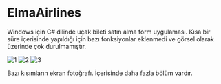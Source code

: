 # ElmaAirlines
Windows için C# dilinde uçak bileti satın alma form uygulaması.
Kısa bir süre içerisinde yapıldığı için bazı fonksiyonlar eklenmedi ve görsel olarak üzerinde çok durulmamıştır.

![1](https://user-images.githubusercontent.com/45713390/52488194-5aea3080-2bd0-11e9-9a58-3ecbe5764739.png)
![2](https://user-images.githubusercontent.com/45713390/52488202-5faee480-2bd0-11e9-8720-639ebb2271fb.png)
![3](https://user-images.githubusercontent.com/45713390/52488214-64739880-2bd0-11e9-8211-e416c5b69cbd.png)

Bazı kısımların ekran fotoğrafı.
İçerisinde daha fazla bölüm vardır. 
